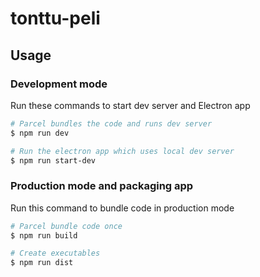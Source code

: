 # tonttu-peli

## Usage

### Development mode

Run these commands to start dev server and Electron app

```bash
# Parcel bundles the code and runs dev server
$ npm run dev

# Run the electron app which uses local dev server
$ npm run start-dev
```

### Production mode and packaging app

Run this command to bundle code in production mode

```bash
# Parcel bundle code once
$ npm run build

# Create executables
$ npm run dist
```
